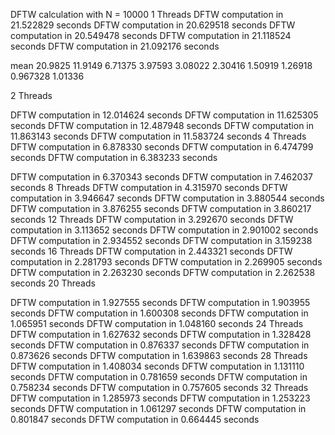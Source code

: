 DFTW calculation with N = 10000
1 Threads
DFTW computation in 21.522829 seconds
DFTW computation in 20.629518 seconds
DFTW computation in 20.549478 seconds
DFTW computation in 21.118524 seconds
DFTW computation in 21.092176 seconds

mean 
20.9825
11.9149
6.71375
3.97593
3.08022
2.30416
1.50919
1.26918
0.967328
1.01336


2 Threads

DFTW computation in 12.014624 seconds
DFTW computation in 11.625305 seconds
DFTW computation in 12.487948 seconds
DFTW computation in 11.863143 seconds
DFTW computation in 11.583724 seconds
4 Threads
DFTW computation in 6.878330 seconds
DFTW computation in 6.474799 seconds
DFTW computation in 6.383233 seconds

DFTW computation in 6.370343 seconds
DFTW computation in 7.462037 seconds
8 Threads
DFTW computation in 4.315970 seconds
DFTW computation in 3.946647 seconds
DFTW computation in 3.880544 seconds
DFTW computation in 3.876255 seconds
DFTW computation in 3.860217 seconds
12 Threads
DFTW computation in 3.292670 seconds
DFTW computation in 3.113652 seconds
DFTW computation in 2.901002 seconds
DFTW computation in 2.934552 seconds
DFTW computation in 3.159238 seconds
16 Threads
DFTW computation in 2.443321 seconds
DFTW computation in 2.281793 seconds
DFTW computation in 2.269905 seconds
DFTW computation in 2.263230 seconds
DFTW computation in 2.262538 seconds
20 Threads

DFTW computation in 1.927555 seconds
DFTW computation in 1.903955 seconds
DFTW computation in 1.600308 seconds
DFTW computation in 1.065951 seconds
DFTW computation in 1.048160 seconds
24 Threads
DFTW computation in 1.627632 seconds
DFTW computation in 1.328428 seconds
DFTW computation in 0.876337 seconds
DFTW computation in 0.873626 seconds
DFTW computation in 1.639863 seconds
28 Threads
DFTW computation in 1.408034 seconds
DFTW computation in 1.131110 seconds
DFTW computation in 0.781659 seconds
DFTW computation in 0.758234 seconds
DFTW computation in 0.757605 seconds
32 Threads
DFTW computation in 1.285973 seconds
DFTW computation in 1.253223 seconds
DFTW computation in 1.061297 seconds
DFTW computation in 0.801847 seconds
DFTW computation in 0.664445 seconds